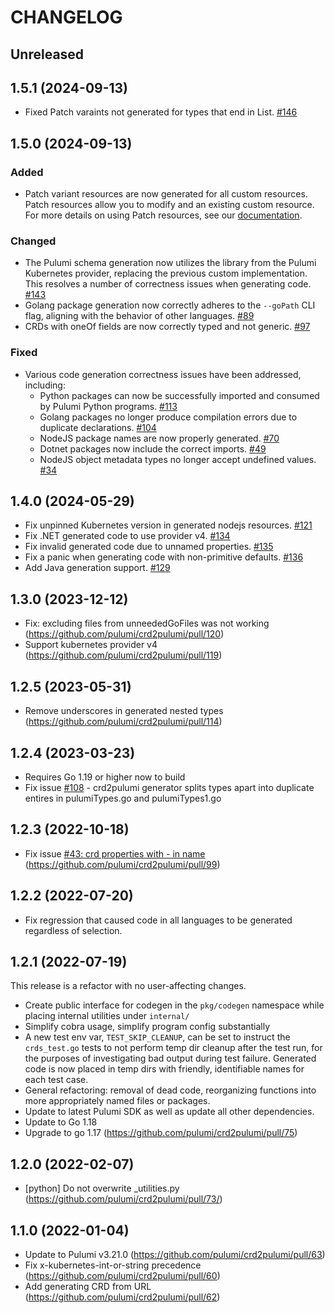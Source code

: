 # CHANGELOG

## Unreleased

## 1.5.1 (2024-09-13)

- Fixed Patch varaints not generated for types that end in List. [#146](https://github.com/pulumi/crd2pulumi/pull/146)

## 1.5.0 (2024-09-13)

### Added
- Patch variant resources are now generated for all custom resources. Patch resources allow you to modify and an existing custom resource. For more details on using Patch resources, see our [documentation](https://www.pulumi.com/registry/packages/kubernetes/how-to-guides/managing-resources-with-server-side-apply/#patch-a-resource).

### Changed
- The Pulumi schema generation now utilizes the library from the Pulumi Kubernetes provider, replacing the previous custom implementation. This resolves a number of correctness issues when generating code. [#143](https://github.com/pulumi/crd2pulumi/pull/143)
- Golang package generation now correctly adheres to the `--goPath` CLI flag, aligning with the behavior of other languages. [#89](https://github.com/pulumi/crd2pulumi/issues/89)
- CRDs with oneOf fields are now correctly typed and not generic. [#97](https://github.com/pulumi/crd2pulumi/issues/97)


### Fixed
- Various code generation correctness issues have been addressed, including:
  - Python packages can now be successfully imported and consumed by Pulumi Python programs. [#113](https://github.com/pulumi/crd2pulumi/issues/113)
  - Golang packages no longer produce compilation errors due to duplicate declarations. [#104](https://github.com/pulumi/crd2pulumi/issues/104)
  - NodeJS package names are now properly generated. [#70](https://github.com/pulumi/crd2pulumi/issues/70)
  - Dotnet packages now include the correct imports. [#49](https://github.com/pulumi/crd2pulumi/issues/49)
  - NodeJS object metadata types no longer accept undefined values. [#34](https://github.com/pulumi/crd2pulumi/issues/34)

## 1.4.0 (2024-05-29)

- Fix unpinned Kubernetes version in generated nodejs resources. [#121](https://github.com/pulumi/crd2pulumi/pull/121)
- Fix .NET generated code to use provider v4. [#134](https://github.com/pulumi/crd2pulumi/pull/134)
- Fix invalid generated code due to unnamed properties. [#135](https://github.com/pulumi/crd2pulumi/pull/135)
- Fix a panic when generating code with non-primitive defaults. [#136](https://github.com/pulumi/crd2pulumi/pull/136)
- Add Java generation support. [#129](https://github.com/pulumi/crd2pulumi/pull/129)

## 1.3.0 (2023-12-12)

- Fix: excluding files from unneededGoFiles was not working (<https://github.com/pulumi/crd2pulumi/pull/120>)
- Support kubernetes provider v4 (<https://github.com/pulumi/crd2pulumi/pull/119>)

## 1.2.5 (2023-05-31)

- Remove underscores in generated nested types (<https://github.com/pulumi/crd2pulumi/pull/114>)

## 1.2.4 (2023-03-23)

- Requires Go 1.19 or higher now to build
- Fix issue [#108](https://github.com/pulumi/crd2pulumi/issues/108) - crd2pulumi generator splits types apart into duplicate entires in pulumiTypes.go and pulumiTypes1.go

## 1.2.3 (2022-10-18)

- Fix issue [#43: crd properties with - in name](https://github.com/pulumi/crd2pulumi/issues/43) (<https://github.com/pulumi/crd2pulumi/pull/99>)

## 1.2.2 (2022-07-20)

- Fix regression that caused code in all languages to be generated regardless of selection.

## 1.2.1 (2022-07-19)

This release is a refactor with no user-affecting changes.

- Create public interface for codegen in the `pkg/codegen` namespace
  while placing internal utilities under `internal/`
- Simplify cobra usage, simplify program config substantially
- A new test env var, `TEST_SKIP_CLEANUP`, can be set to instruct the
  `crds_test.go` tests to not perform temp dir cleanup after the test
  run, for the purposes of investigating bad output during test failure.
  Generated code is now placed in temp dirs with friendly, identifiable
  names for each test case.
- General refactoring: removal of dead code, reorganizing functions into
  more appropriately named files or packages.
- Update to latest Pulumi SDK as well as update all other dependencies.
- Update to Go 1.18
- Upgrade to go 1.17 (<https://github.com/pulumi/crd2pulumi/pull/75>)

## 1.2.0 (2022-02-07)

- [python] Do not overwrite _utilities.py (<https://github.com/pulumi/crd2pulumi/pull/73/>)

## 1.1.0 (2022-01-04)

- Update to Pulumi v3.21.0 (<https://github.com/pulumi/crd2pulumi/pull/63>)
- Fix x-kubernetes-int-or-string precedence (<https://github.com/pulumi/crd2pulumi/pull/60>)
- Add generating CRD from URL (<https://github.com/pulumi/crd2pulumi/pull/62>)
